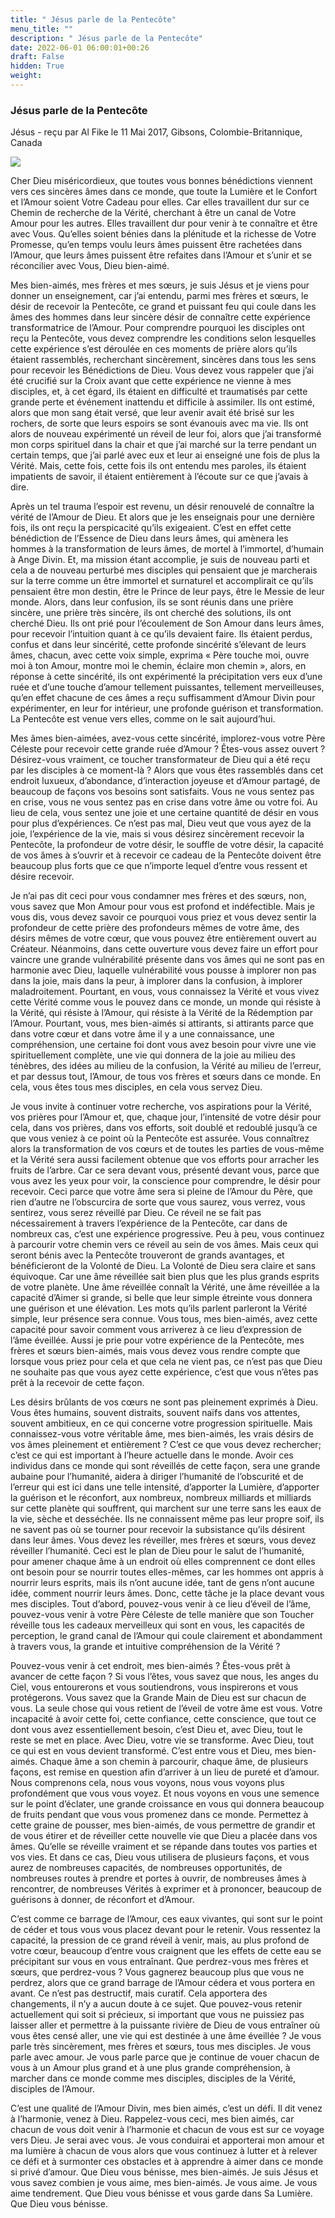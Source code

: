 ```yaml
---
title: " Jésus parle de la Pentecôte"
menu_title: ""
description: " Jésus parle de la Pentecôte"
date: 2022-06-01 06:00:01+00:26
draft: False
hidden: True
weight:
---
```

###  Jésus parle de la Pentecôte

Jésus - reçu par Al Fike le 11 Mai 2017, Gibsons, Colombie-Britannique, Canada

![](/fr-contemporary-messages/fr-contemporary-messages-by-date-order/fr-contemporary-messages-2017/pentecost-and-mission-1.jpg)

Cher Dieu miséricordieux, que toutes vous bonnes bénédictions viennent vers ces sincères âmes dans ce monde, que toute la Lumière et le Confort et l’Amour soient Votre Cadeau pour elles. Car elles travaillent dur sur ce Chemin de recherche de la Vérité, cherchant à être un canal de Votre Amour pour les autres. Elles travaillent dur pour venir à te connaître et être avec Vous. Qu’elles soient bénies dans la plénitude et la richesse de Votre Promesse, qu’en temps voulu leurs âmes puissent être rachetées dans l’Amour, que leurs âmes puissent être refaites dans l’Amour et s’unir et se réconcilier avec Vous, Dieu bien-aimé.

Mes bien-aimés, mes frères et mes sœurs, je suis Jésus et je viens pour donner un enseignement, car j’ai entendu, parmi mes frères et sœurs, le désir de recevoir la Pentecôte, ce grand et puissant feu qui coule dans les âmes des hommes dans leur sincère désir de connaître cette expérience transformatrice de l’Amour. Pour comprendre pourquoi les disciples ont reçu la Pentecôte, vous devez comprendre les conditions selon lesquelles cette expérience s’est déroulée en ces moments de prière alors qu’ils étaient rassemblés, recherchant sincèrement, sincères dans tous les sens pour recevoir les Bénédictions de Dieu. Vous devez vous rappeler que j’ai été crucifié sur la Croix avant que cette expérience ne vienne à mes disciples, et, à cet égard, ils étaient en difficulté et traumatisés par cette grande perte et événement inattendu et difficile à assimiler. Ils ont estimé, alors que mon sang était versé, que leur avenir avait été brisé sur les rochers, de sorte que leurs espoirs se sont évanouis avec ma vie. Ils ont alors de nouveau expérimenté un réveil de leur foi, alors que j’ai transformé mon corps spirituel dans la chair et que j’ai marché sur la terre pendant un certain temps, que j’ai parlé avec eux et leur ai enseigné une fois de plus la Vérité. Mais, cette fois, cette fois ils ont entendu mes paroles, ils étaient impatients de savoir, il étaient entièrement à l’écoute sur ce que j’avais à dire.

Après un tel trauma l’espoir est revenu, un désir renouvelé de connaître la vérité de l’Amour de Dieu. Et alors que je les enseignais pour une dernière fois, ils ont reçu la perspicacité qu’ils exigeaient. C’est en effet cette bénédiction de l’Essence de Dieu dans leurs âmes, qui amènera les hommes à la transformation de leurs âmes, de mortel à l’immortel, d’humain à Ange Divin. Et, ma mission étant accomplie, je suis de nouveau parti et cela a de nouveau perturbé mes disciples qui pensaient que je marcherais sur la terre comme un être immortel et surnaturel et accomplirait ce qu’ils pensaient être mon destin, être le Prince de leur pays, être le Messie de leur monde. Alors, dans leur confusion, ils se sont réunis dans une prière sincère, une prière très sincère, ils ont cherché des solutions, ils ont cherché Dieu. Ils ont prié pour l’écoulement de Son Amour dans leurs âmes, pour recevoir l’intuition quant à ce qu’ils devaient faire. Ils étaient perdus, confus et dans leur sincérité, cette profonde sincérité s’élevant de leurs âmes, chacun, avec cette voix simple, exprima « Père touche moi, ouvre moi à ton Amour, montre moi le chemin, éclaire mon chemin », alors, en réponse à cette sincérité, ils ont expérimenté la précipitation vers eux d’une ruée et d’une touche d’amour tellement puissantes, tellement merveilleuses, qu’en effet chacune de ces âmes a reçu suffisamment d’Amour Divin pour expérimenter, en leur for intérieur, une profonde guérison et transformation. La Pentecôte est venue vers elles, comme on le sait aujourd’hui.

Mes âmes bien-aimées, avez-vous cette sincérité, implorez-vous votre Père Céleste pour recevoir cette grande ruée d’Amour ? Êtes-vous assez ouvert ? Désirez-vous vraiment, ce toucher transformateur de Dieu qui a été reçu par les disciples à ce moment-là ? Alors que vous êtes rassemblés dans cet endroit luxueux, d’abondance, d’interaction joyeuse et d’Amour partagé, de beaucoup de façons vos besoins sont satisfaits. Vous ne vous sentez pas en crise, vous ne vous sentez pas en crise dans votre âme ou votre foi. Au lieu de cela, vous sentez une joie et une certaine quantité de désir en vous pour plus d’expériences. Ce n’est pas mal, Dieu veut que vous ayez de la joie, l’expérience de la vie, mais si vous désirez sincèrement recevoir la Pentecôte, la profondeur de votre désir, le souffle de votre désir, la capacité de vos âmes à s’ouvrir et à recevoir ce cadeau de la Pentecôte doivent être beaucoup plus forts que ce que n’importe lequel d’entre vous ressent et désire recevoir.

Je n’ai pas dit ceci pour vous condamner mes frères et des sœurs, non, vous savez que Mon Amour pour vous est profond et indéfectible. Mais je vous dis, vous devez savoir ce pourquoi vous priez et vous devez sentir la profondeur de cette prière des profondeurs mêmes de votre âme, des désirs mêmes de votre cœur, que vous pouvez être entièrement ouvert au Créateur. Néanmoins, dans cette ouverture vous devez faire un effort pour vaincre une grande vulnérabilité présente dans vos âmes qui ne sont pas en harmonie avec Dieu, laquelle vulnérabilité vous pousse à implorer non pas dans la joie, mais dans la peur, à implorer dans la confusion, à implorer maladroitement. Pourtant, en vous, vous connaissez la Vérité et vous vivez cette Vérité comme vous le pouvez dans ce monde, un monde qui résiste à la Vérité, qui résiste à l’Amour, qui résiste à la Vérité de la Rédemption par l’Amour. Pourtant, vous, mes bien-aimés si attirants, si attirants parce que dans votre cœur et dans votre âme il y a une connaissance, une compréhension, une certaine foi dont vous avez besoin pour vivre une vie spirituellement complète, une vie qui donnera de la joie au milieu des ténèbres, des idées au milieu de la confusion, la Vérité au milieu de l’erreur, et par dessus tout, l’Amour, de tous vos frères et sœurs dans ce monde. En cela, vous êtes tous mes disciples, en cela vous servez Dieu.

Je vous invite à continuer votre recherche, vos aspirations pour la Vérité, vos prières pour l’Amour et, que, chaque jour, l’intensité de votre désir pour cela, dans vos prières, dans vos efforts, soit doublé et redoublé jusqu’à ce que vous veniez à ce point où la Pentecôte est assurée. Vous connaîtrez alors la transformation de vos cœurs et de toutes les parties de vous-même et la Vérité sera aussi facilement obtenue que vos efforts pour arracher les fruits de l’arbre. Car ce sera devant vous, présenté devant vous, parce que vous avez les yeux pour voir, la conscience pour comprendre, le désir pour recevoir. Ceci parce que votre âme sera si pleine de l’Amour du Père, que rien d’autre ne l’obscurcira de sorte que vous saurez, vous verrez, vous sentirez, vous serez réveillé par Dieu. Ce réveil ne se fait pas nécessairement à travers l’expérience de la Pentecôte, car dans de nombreux cas, c’est une expérience progressive. Peu à peu, vous continuez à parcourir votre chemin vers ce réveil au sein de vos âmes. Mais ceux qui seront bénis avec la Pentecôte trouveront de grands avantages, et bénéficieront de la Volonté de Dieu. La Volonté de Dieu sera claire et sans équivoque. Car une âme réveillée sait bien plus que les plus grands esprits de votre planète. Une âme réveillée connaît la Vérité, une âme réveillée a la capacité d’Aimer si grande, si belle que leur simple étreinte vous donnera une guérison et une élévation. Les mots qu’ils parlent parleront la Vérité simple, leur présence sera connue. Vous tous, mes bien-aimés, avez cette capacité pour savoir comment vous arriverez à ce lieu d’expression de l’âme éveillée. Aussi je prie pour votre expérience de la Pentecôte, mes frères et sœurs bien-aimés, mais vous devez vous rendre compte que lorsque vous priez pour cela et que cela ne vient pas, ce n’est pas que Dieu ne souhaite pas que vous ayez cette expérience, c’est que vous n’êtes pas prêt à la recevoir de cette façon.

Les désirs brûlants de vos cœurs ne sont pas pleinement exprimés à Dieu. Vous êtes humains, souvent distraits, souvent naïfs dans vos attentes, souvent ambitieux, en ce qui concerne votre progression spirituelle. Mais connaissez-vous votre véritable âme, mes bien-aimés, les vrais désirs de vos âmes pleinement et entièrement ? C’est ce que vous devez rechercher; c’est ce qui est important à l’heure actuelle dans le monde. Avoir ces individus dans ce monde qui sont réveillés de cette façon, sera une grande aubaine pour l’humanité, aidera à diriger l’humanité de l’obscurité et de l’erreur qui est ici dans une telle intensité, d’apporter la Lumière, d’apporter la guérison et le réconfort, aux nombreux, nombreux milliards et milliards sur cette planète qui souffrent, qui marchent sur une terre sans les eaux de la vie, sèche et desséchée. Ils ne connaissent même pas leur propre soif, ils ne savent pas où se tourner pour recevoir la subsistance qu’ils désirent dans leur âmes. Vous devez les réveiller, mes frères et sœurs, vous devez réveiller l’humanité. Ceci est le plan de Dieu pour le salut de l’humanité, pour amener chaque âme à un endroit où elles comprennent ce dont elles ont besoin pour se nourrir toutes elles-mêmes, car les hommes ont appris à nourrir leurs esprits, mais ils n’ont aucune idée, tant de gens n’ont aucune idée, comment nourrir leurs âmes. Donc, cette tâche je la place devant vous mes disciples. Tout d’abord, pouvez-vous venir à ce lieu d’éveil de l’âme, pouvez-vous venir à votre Père Céleste de telle manière que son Toucher réveille tous les cadeaux merveilleux qui sont en vous, les capacités de perception, le grand canal de l’Amour qui coule clairement et abondamment à travers vous, la grande et intuitive compréhension de la Vérité ?

Pouvez-vous venir à cet endroit, mes bien-aimés ? Êtes-vous prêt à avancer de cette façon ? Si vous l’êtes, vous savez que nous, les anges du Ciel, vous entourerons et vous soutiendrons, vous inspirerons et vous protégerons. Vous savez que la Grande Main de Dieu est sur chacun de vous. La seule chose qui vous retient de l’éveil de votre âme est vous. Votre incapacité à avoir cette foi, cette confiance, cette conscience, que tout ce dont vous avez essentiellement besoin, c’est Dieu et, avec Dieu, tout le reste se met en place. Avec Dieu, votre vie se transforme. Avec Dieu, tout ce qui est en vous devient transformé. C’est entre vous et Dieu, mes bien-aimés. Chaque âme a son chemin à parcourir, chaque âme, de plusieurs façons, est remise en question afin d’arriver à un lieu de pureté et d’amour. Nous comprenons cela, nous vous voyons, nous vous voyons plus profondément que vous vous voyez. Et nous voyons en vous une semence sur le point d’éclater, une grande croissance en vous qui donnera beaucoup de fruits pendant que vous vous promenez dans ce monde. Permettez à cette graine de pousser, mes bien-aimés, de vous permettre de grandir et de vous étirer et de réveiller cette nouvelle vie que Dieu a placée dans vos âmes. Qu’elle se réveille vraiment et se répande dans toutes vos parties et vos vies. Et dans ce cas, Dieu vous utilisera de plusieurs façons, et vous aurez de nombreuses capacités, de nombreuses opportunités, de nombreuses routes à prendre et portes à ouvrir, de nombreuses âmes à rencontrer, de nombreuses Vérités à exprimer et à prononcer, beaucoup de guérisons à donner, de réconfort et d’Amour.

C’est comme ce barrage de l’Amour, ces eaux vivantes, qui sont sur le point de céder et tous vous vous placez devant pour le retenir. Vous ressentez la capacité, la pression de ce grand réveil à venir, mais, au plus profond de votre cœur, beaucoup d’entre vous craignent que les effets de cette eau se précipitant sur vous en vous entraînant. Que perdrez-vous mes frères et sœurs, que perdrez-vous ? Vous gagnerez beaucoup plus que vous ne perdrez, alors que ce grand barrage de l’Amour cédera et vous portera en avant. Ce n’est pas destructif, mais curatif. Cela apportera des changements, il n’y a aucun doute à ce sujet. Que pouvez-vous retenir actuellement qui soit si précieux, si important que vous ne puissiez pas laisser aller et permettre à la puissante rivière de Dieu de vous entraîner où vous êtes censé aller, une vie qui est destinée à une âme éveillée ? Je vous parle très sincèrement, mes frères et sœurs, tous mes disciples. Je vous parle avec amour. Je vous parle parce que je continue de vouer chacun de vous à un Amour plus grand et à une plus grande compréhension, à marcher dans ce monde comme mes disciples, disciples de la Vérité, disciples de l’Amour.

C’est une qualité de l’Amour Divin, mes bien aimés, c’est un défi. Il dit venez à l’harmonie, venez à Dieu. Rappelez-vous ceci, mes bien aimés, car chacun de vous doit venir à l’harmonie et chacun de vous est sur ce voyage vers Dieu. Je serai avec vous. Je vous conduirai et apporterai mon amour et ma lumière à chacun de vous alors que vous continuez à lutter et à relever ce défi et à surmonter ces obstacles et à apprendre à aimer dans ce monde si privé d’amour. Que Dieu vous bénisse, mes bien-aimés. Je suis Jésus et vous savez combien je vous aime, mes bien-aimés. Je vous aime. Je vous aime tendrement. Que Dieu vous bénisse et vous garde dans Sa Lumière. Que Dieu vous bénisse.




